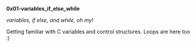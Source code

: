 **0x01-variables_if_else_while**

*variables, if else, and while, oh my!*

Getting familiar with C variables and control structures. Loops are here too :)

